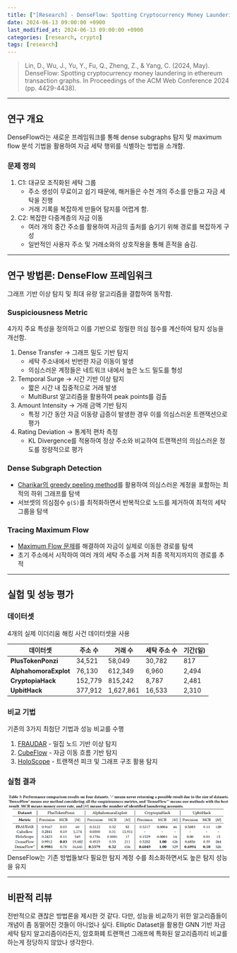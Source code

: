 ```yaml
---
title: ["[Research] - DenseFlow: Spotting Cryptocurrency Money Laundering in Ethereum Transaction Graphs"]
date: 2024-06-13 09:00:00 +0900
last_modified_at: 2024-06-13 09:00:00 +0900
categories: [research, crypto]
tags: [research]
---
```


> Lin, D., Wu, J., Yu, Y., Fu, Q., Zheng, Z., & Yang, C. (2024, May). DenseFlow: Spotting cryptocurrency money laundering in ethereum transaction graphs. In Proceedings of the ACM Web Conference 2024 (pp. 4429-4438).

***
## 연구 개요
DenseFlow라는 새로운 프레임워크를 통해 dense subgraphs 탐지 및 maximum flow 분석 기법을 활용하여 자금 세탁 행위를 식별하는 방법을 소개함.

### 문제 정의
1. C1: 대규모 조직화된 세탁 그룹
   - 주소 생성이 무료이고 쉽기 때문에, 해커들은 수천 개의 주소를 만들고 자금 세탁을 진행
   - 거래 기록을 복잡하게 만들어 탐지를 어렵게 함.
2. C2: 복잡한 다중계층의 자금 이동
   - 여러 개의 중간 주소를 활용하여 자금의 출처를 숨기기 위해 경로를 복잡하게 구성
   - 일반적인 사용자 주소 및 거래소와의 상호작용을 통해 흔적을 숨김.
  
***
## 연구 방법론: DenseFlow 프레임워크
그래프 기반 이상 탐지 및 최대 유량 알고리즘을 결합하여 동작함.
### Suspiciousness Metric
4가지 주요 특성을 정의하고 이를 기반으로 정밀한 의심 점수를 계산하여 탐지 성능을 개선함.
1. Dense Transfer → 그래프 밀도 기반 탐지
   - 세탁 주소내에서 빈번한 자금 이동이 발생
   - 의심스러운 계정들은 네트워크 내에서 높은 노드 밀도를 형성
2. Temporal Surge → 시간 기반 이상 탐지
   - 짧은 시간 내 집중적으로 거래 발생
   - MultiBurst 알고리즘을 활용하여 peak points를 검출
3. Amount Intensity → 거래 금액 기반 탐지
   - 특정 기간 동안 자금 이동량 급증이 발생한 경우 이를 의심스러운 트랜잭션으로 평가
4. Rating Deviation → 통계적 편차 측정
   - KL Divergence를 적용하여 정상 주소와 비교하여 트랜잭션의 의심스러운 정도를 정량적으로 평가

### Dense Subgraph Detection
- [Charikar의 greedy peeling method](https://15721.courses.cs.cmu.edu/spring2019/papers/24-costmodels/10.1.1.121.1184.pdf)를 활용하여 의심스러운 계정을 포함하는 최적의 하위 그래프를 탐색
- 서브셋의 의심점수 `g(S)`를 최적화하면서 반복적으로 노드를 제거하여 최적의 세탁 그룹을 탐색

### Tracing Maximum Flow 
- [Maximum Flow 문제](https://dl.acm.org/doi/pdf/10.1145/48014.61051)를 해결하여 자금이 실제로 이동한 경로를 탐색
- 초기 주소에서 시작하여 여러 개의 세탁 주소를 거쳐 최종 목적지까지의 경로를 추적


***
## 실험 및 성능 평가
### 데이터셋
4개의 실제 이더리움 해킹 사건 데이터셋을 사용  

| 데이터셋 | 주소 수 | 거래 수 | 세탁 주소 수 | 기간(일) |
|---------|---------|------------|-----------------|-----------------|
| **PlusTokenPonzi** | 34,521 | 58,049 | 30,782 | 817 |
| **AlphahomoraExplot** | 76,130 | 612,349 | 6,960 | 2,494 |
| **CryptopiaHack** | 152,779 | 815,242 | 8,787 | 2,481 |
| **UpbitHack** | 377,912 | 1,627,861 | 16,533 | 2,310 |

### 비교 기법
기존의 3가지 최첨단 기법과 성능 비교를 수행
1. [FRAUDAR](https://dl.acm.org/doi/pdf/10.1145/2939672.2939747) - 밀집 노드 기반 이상 탐지
2. [CubeFlow](https://arxiv.org/pdf/2103.12411) - 자금 이동 흐름 기반 탐지
3. [HoloScope](https://dl.acm.org/doi/pdf/10.1145/3132847.3133018) - 트랜잭션 피크 및 그래프 구조 활용 탐지

### 실험 결과
![](assets/img/research/denseflow.png)  
DenseFlow는 기존 방법들보다 필요한 탐지 계정 수를 최소화하면서도 높은 탐지 성능을 유지  

***
## 비판적 리뷰
전반적으로 괜찮은 방법론을 제시한 것 같다. 다만, 성능을 비교하기 위한 알고리즘들이 개념이 좀 동떨어진 것들이 아니었나 싶다. Elliptic Dataset을 활용한 GNN 기반 자금 세탁 탐지 알고리즘이라든지, 암호화폐 트랜잭션 그래프에 특화된 알고리즘끼리 비교를 하는게 정당하지 않았나 생각한다.